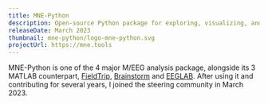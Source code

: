 ```yaml
---
title: MNE-Python
description: Open-source Python package for exploring, visualizing, and analyzing human neurophysiological data (MEG, EEG, sEEG, ECoG, NIRS, and more).
releaseDate: March 2023
thumbnail: mne-python/logo-mne-python.svg
projectUrl: https://mne.tools
---
```


MNE-Python is one of the 4 major M/EEG analysis package, alongside its 3 MATLAB
counterpart, [FieldTrip](https://www.fieldtriptoolbox.org/),
[Brainstorm](https://neuroimage.usc.edu/brainstorm/Introduction) and
[EEGLAB](https://sccn.ucsd.edu/eeglab/index.php). After using it and contributing for
several years, I joined the steering community in March 2023.

